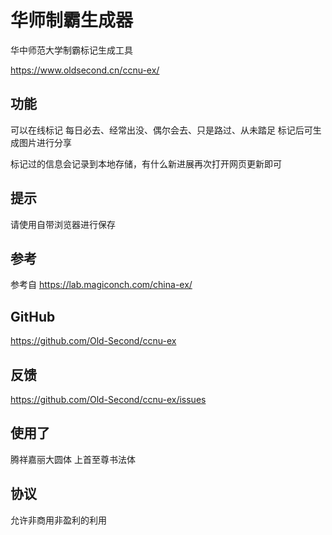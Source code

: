# 华师制霸生成器

华中师范大学制霸标记生成工具

https://www.oldsecond.cn/ccnu-ex/

## 功能

可以在线标记 每日必去、经常出没、偶尔会去、只是路过、从未踏足 标记后可生成图片进行分享

标记过的信息会记录到本地存储，有什么新进展再次打开网页更新即可

## 提示

请使用自带浏览器进行保存

## 参考

参考自 https://lab.magiconch.com/china-ex/

## GitHub

https://github.com/Old-Second/ccnu-ex

## 反馈

https://github.com/Old-Second/ccnu-ex/issues

## 使用了

腾祥嘉丽大圆体
上首至尊书法体

## 协议

允许非商用非盈利的利用

